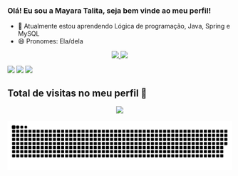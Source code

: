 ### Olá! Eu sou a Mayara Talita, seja bem vinde ao meu perfil!



- 🌱 Atualmente estou aprendendo Lógica de programação, Java, Spring e MySQL
- 😄 Pronomes: Ela/dela



<div align="center">
  <a href="https://github.com/mayaratlt">
  <img height="180em" src="https://github-readme-stats.vercel.app/api?username=mayaratlt&show_icons=true&theme=tokyonight&include_all_commits=true&count_private=true"/>
  <img height="180em" src="https://github-readme-stats.vercel.app/api/top-langs/?username=mayaratlt&layout=compact&langs_count=7&theme=tokyonight"/>
</div>

   
  <div>
    
  <a href="https://www.instagram.com/mayaratalyta/" target="_blank"><img src="https://img.shields.io/badge/-Instagram-%23E4405F?style=for-the-badge&logo=instagram&logoColor=white" target="_blank"></a>
 	<a href = "mailto:mayaratlt23@gmail.com"><img src="https://img.shields.io/badge/Gmail-D14836?style=for-the-badge&logo=gmail&logoColor=white" target="_blank"></a>
  <a href="https://www.linkedin.com/in/mayaraalmeida24/" target="_blank"><img src="https://img.shields.io/badge/-LinkedIn-%230077B5?style=for-the-badge&logo=linkedin&logoColor=white" target="_blank"></a> 
    
  
 
  </div>
  
   ## Total de visitas no meu perfil :sunflower: <br>
 <p align="center"> 
   <img alingn="center" src="https://profile-counter.glitch.me/mayaratlt/count.svg" />
 </p>

</p>

 ![Snake animation](https://github.com/mayaratlt/mayaratlt/blob/output/github-contribution-grid-snake.svg)
  

